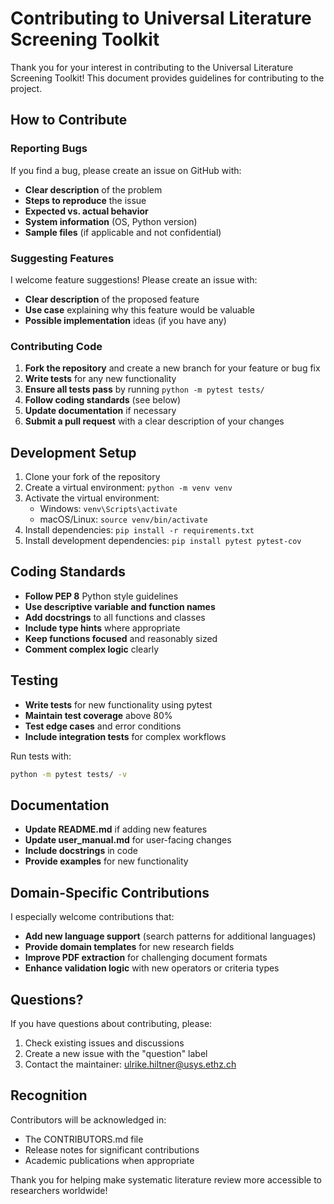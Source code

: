 # Contributing to Universal Literature Screening Toolkit

Thank you for your interest in contributing to the Universal Literature Screening Toolkit! This document provides guidelines for contributing to the project.

## How to Contribute

### Reporting Bugs

If you find a bug, please create an issue on GitHub with:

- **Clear description** of the problem
- **Steps to reproduce** the issue
- **Expected vs. actual behavior**
- **System information** (OS, Python version)
- **Sample files** (if applicable and not confidential)

### Suggesting Features

I welcome feature suggestions! Please create an issue with:

- **Clear description** of the proposed feature
- **Use case** explaining why this feature would be valuable
- **Possible implementation** ideas (if you have any)

### Contributing Code

1. **Fork the repository** and create a new branch for your feature or bug fix
2. **Write tests** for any new functionality
3. **Ensure all tests pass** by running `python -m pytest tests/`
4. **Follow coding standards** (see below)
5. **Update documentation** if necessary
6. **Submit a pull request** with a clear description of your changes

## Development Setup

1. Clone your fork of the repository
2. Create a virtual environment: `python -m venv venv`
3. Activate the virtual environment:
   - Windows: `venv\Scripts\activate`
   - macOS/Linux: `source venv/bin/activate`
4. Install dependencies: `pip install -r requirements.txt`
5. Install development dependencies: `pip install pytest pytest-cov`

## Coding Standards

- **Follow PEP 8** Python style guidelines
- **Use descriptive variable and function names**
- **Add docstrings** to all functions and classes
- **Include type hints** where appropriate
- **Keep functions focused** and reasonably sized
- **Comment complex logic** clearly

## Testing

- **Write tests** for new functionality using pytest
- **Maintain test coverage** above 80%
- **Test edge cases** and error conditions
- **Include integration tests** for complex workflows

Run tests with:
```bash
python -m pytest tests/ -v
```

## Documentation

- **Update README.md** if adding new features
- **Update user_manual.md** for user-facing changes
- **Include docstrings** in code
- **Provide examples** for new functionality

## Domain-Specific Contributions

I especially welcome contributions that:

- **Add new language support** (search patterns for additional languages)
- **Provide domain templates** for new research fields
- **Improve PDF extraction** for challenging document formats
- **Enhance validation logic** with new operators or criteria types

## Questions?

If you have questions about contributing, please:

1. Check existing issues and discussions
2. Create a new issue with the "question" label
3. Contact the maintainer: ulrike.hiltner@usys.ethz.ch

## Recognition

Contributors will be acknowledged in:
- The CONTRIBUTORS.md file
- Release notes for significant contributions
- Academic publications when appropriate

Thank you for helping make systematic literature review more accessible to researchers worldwide!
